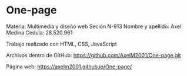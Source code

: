 # One-page

Materia: Multimedia y diseño web Seción N-913
Nombre y apellido: Axel Medina 
Cedula: 28.520.961  

Trabajo realizado con HTML, CSS, JavaScript


Archivos dentro de GitHub:
https://github.com/AxelM2001/One-page.git

Página web:
https://axelm2001.github.io/One-page/
